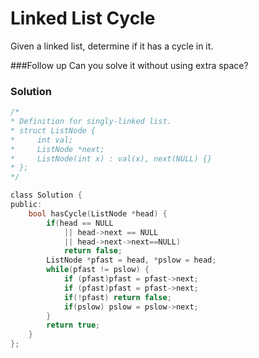 # Linked List Cycle
Given a linked list, determine if it has a cycle in it.

###Follow up
Can you solve it without using extra space?<br />

### Solution
``` c
/*
* Definition for singly-linked list.
* struct ListNode {
*     int val;
*     ListNode *next;
*     ListNode(int x) : val(x), next(NULL) {}
* };
*/

class Solution {
public:
    bool hasCycle(ListNode *head) {
        if(head == NULL
            || head->next == NULL
            || head->next->next==NULL)
            return false;
        ListNode *pfast = head, *pslow = head;
        while(pfast != pslow) {
            if (pfast)pfast = pfast->next;
            if (pfast)pfast = pfast->next;
            if(!pfast) return false;
            if(pslow) pslow = pslow->next;
        }
        return true;
    }
};
```
<div id="disqus_thread"></div>
<script type="text/javascript">
    var disqus_shortname = 'algorithm-book';
    (function() {
        var dsq = document.createElement('script'); dsq.type = 'text/javascript'; dsq.async = true;
        dsq.src = '//' + disqus_shortname + '.disqus.com/embed.js';
        (document.getElementsByTagName('head')[0] || document.getElementsByTagName('body')[0]).appendChild(dsq);
    })();
</script>

